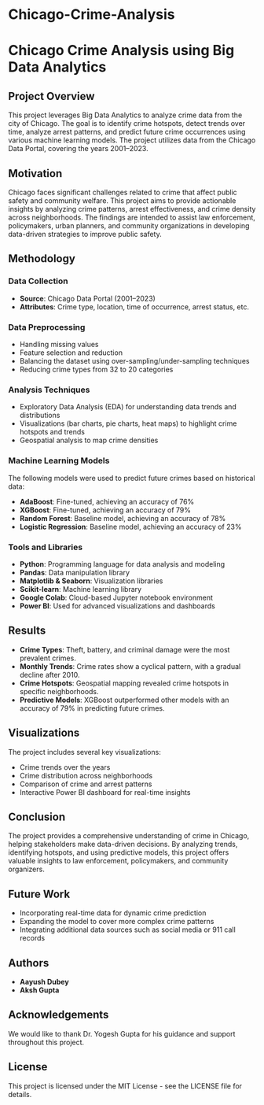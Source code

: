 # Chicago-Crime-Analysis
# Chicago Crime Analysis using Big Data Analytics

## Project Overview
This project leverages Big Data Analytics to analyze crime data from the city of Chicago. The goal is to identify crime hotspots, detect trends over time, analyze arrest patterns, and predict future crime occurrences using various machine learning models. The project utilizes data from the Chicago Data Portal, covering the years 2001–2023.

## Motivation
Chicago faces significant challenges related to crime that affect public safety and community welfare. This project aims to provide actionable insights by analyzing crime patterns, arrest effectiveness, and crime density across neighborhoods. The findings are intended to assist law enforcement, policymakers, urban planners, and community organizations in developing data-driven strategies to improve public safety.

## Methodology
### Data Collection
- **Source**: Chicago Data Portal (2001–2023)
- **Attributes**: Crime type, location, time of occurrence, arrest status, etc.

### Data Preprocessing
- Handling missing values
- Feature selection and reduction
- Balancing the dataset using over-sampling/under-sampling techniques
- Reducing crime types from 32 to 20 categories

### Analysis Techniques
- Exploratory Data Analysis (EDA) for understanding data trends and distributions
- Visualizations (bar charts, pie charts, heat maps) to highlight crime hotspots and trends
- Geospatial analysis to map crime densities

### Machine Learning Models
The following models were used to predict future crimes based on historical data:
- **AdaBoost**: Fine-tuned, achieving an accuracy of 76%
- **XGBoost**: Fine-tuned, achieving an accuracy of 79%
- **Random Forest**: Baseline model, achieving an accuracy of 78%
- **Logistic Regression**: Baseline model, achieving an accuracy of 23%

### Tools and Libraries
- **Python**: Programming language for data analysis and modeling
- **Pandas**: Data manipulation library
- **Matplotlib & Seaborn**: Visualization libraries
- **Scikit-learn**: Machine learning library
- **Google Colab**: Cloud-based Jupyter notebook environment
- **Power BI**: Used for advanced visualizations and dashboards

## Results
- **Crime Types**: Theft, battery, and criminal damage were the most prevalent crimes.
- **Monthly Trends**: Crime rates show a cyclical pattern, with a gradual decline after 2010.
- **Crime Hotspots**: Geospatial mapping revealed crime hotspots in specific neighborhoods.
- **Predictive Models**: XGBoost outperformed other models with an accuracy of 79% in predicting future crimes.

## Visualizations
The project includes several key visualizations:
- Crime trends over the years
- Crime distribution across neighborhoods
- Comparison of crime and arrest patterns
- Interactive Power BI dashboard for real-time insights

## Conclusion
The project provides a comprehensive understanding of crime in Chicago, helping stakeholders make data-driven decisions. By analyzing trends, identifying hotspots, and using predictive models, this project offers valuable insights to law enforcement, policymakers, and community organizers.

## Future Work
- Incorporating real-time data for dynamic crime prediction
- Expanding the model to cover more complex crime patterns
- Integrating additional data sources such as social media or 911 call records

## Authors
- **Aayush Dubey**
- **Aksh Gupta**

## Acknowledgements
We would like to thank Dr. Yogesh Gupta for his guidance and support throughout this project.

## License
This project is licensed under the MIT License - see the LICENSE file for details.
